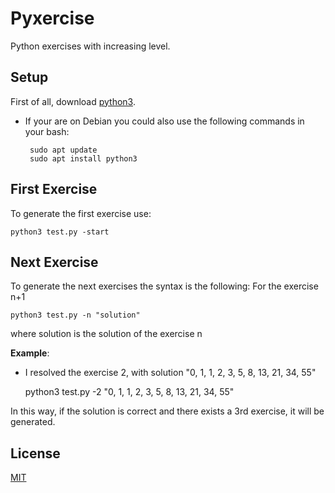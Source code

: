 # Pyxercise

Python exercises with increasing level.

## Setup

First of all, download [python3](https://www.python.org/downloads/). 
- If your are on Debian you could also use the following commands in your bash:


       sudo apt update 
       sudo apt install python3




## First Exercise

To generate the first exercise use:

    python3 test.py -start
    
## Next Exercise

To generate the next exercises the syntax is the following:
For the exercise n+1 

    python3 test.py -n "solution"
    
where solution is the solution of the exercise n


**Example**:
- I resolved the exercise 2, with solution "0, 1, 1, 2, 3, 5, 8, 13, 21, 34, 55"

    python3 test.py -2 "0, 1, 1, 2, 3, 5, 8, 13, 21, 34, 55"
    
In this way, if the solution is correct and there exists a 3rd exercise, it will be generated.


## License
[MIT](https://choosealicense.com/licenses/mit/)
